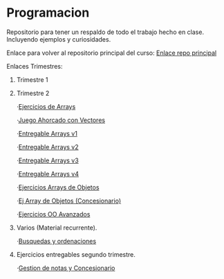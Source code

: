 # Programacion

  Repositorio para tener un respaldo de todo el trabajo hecho en clase. Incluyendo ejemplos y curiosidades.
  
  Enlace para volver al repositorio principal del curso:
  [Enlace repo principal](https://github.com/MateoCarballo/Principal/blob/main/README.md)
  
  
Enlaces Trimestres:

1. Trimestre 1

2. Trimestre 2

    ·[Ejercicios de Arrays](https://github.com/MateoCarballo/Ejercicios-Arrays)
    
    ·[Juego Ahorcado con Vectores](https://github.com/MateoCarballo/AhorcadoConVectores)
    
    ·[Entregable Arrays v1](https://github.com/MateoCarballo/EjercicioEntregableArrays)
    
    ·[Entregable Arrays v2](https://github.com/MateoCarballo/EjercicioEntregableArraysV2)
    
    ·[Entregable Arrays v3](https://github.com/MateoCarballo/EjercicioEntregableArraysV3)
    
    ·[Entregable Arrays v4](https://github.com/MateoCarballo/EjercicioEntregablev4)
    
    ·[Ejercicios Arrays de Objetos](https://github.com/MateoCarballo/Ejercicios-Arrays-de-Objetos)
    
    ·[Ej Array de Objetos (Concesionario)](https://github.com/MateoCarballo/EjercicioConcesionario)
    
    ·[Ejercicios OO Avanzados](https://github.com/MateoCarballo/Ejercicios-OO-Avanzados)

3. Varios (Material recurrente).
    
    ·[Busquedas y ordenaciones](https://github.com/MateoCarballo/Busquedas-y-Ordenaciones)
    
4. Ejercicios entregables segundo trimestre.
  
    ·[Gestion de notas y Concesionario](https://github.com/MateoCarballo/Entregables-Segundo-Trimestre)

